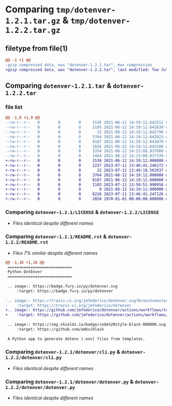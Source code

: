 # Comparing `tmp/dotenver-1.2.1.tar.gz` & `tmp/dotenver-1.2.2.tar.gz`

## filetype from file(1)

```diff
@@ -1 +1 @@
-gzip compressed data, was "dotenver-1.2.1.tar", max compression
+gzip compressed data, was "dotenver-1.2.2.tar", last modified: Tue Jul 11 13:50:51 2023, max compression
```

## Comparing `dotenver-1.2.1.tar` & `dotenver-1.2.2.tar`

### file list

```diff
@@ -1,8 +1,9 @@
--rw-r--r--   0        0        0     1536 2021-06-12 14:19:12.642512 dotenver-1.2.1/LICENSE
--rw-r--r--   0        0        0     2195 2021-06-12 14:19:12.642639 dotenver-1.2.1/README.rst
--rw-r--r--   0        0        0       22 2021-06-12 14:19:12.642796 dotenver-1.2.1/dotenver/__init__.py
--rw-r--r--   0        0        0     3764 2021-06-12 14:19:12.642923 dotenver-1.2.1/dotenver/cli.py
--rw-r--r--   0        0        0     8187 2021-06-12 14:19:12.643070 dotenver-1.2.1/dotenver/dotenver.py
--rw-r--r--   0        0        0     1016 2021-06-12 14:19:12.643186 dotenver-1.2.1/pyproject.toml
--rw-r--r--   0        0        0     3354 2021-06-12 14:23:08.837000 dotenver-1.2.1/setup.py
--rw-r--r--   0        0        0     3444 2021-06-12 14:23:08.837339 dotenver-1.2.1/PKG-INFO
+-rw-r--r--   0        0        0     1536 2021-06-12 14:19:12.000000 dotenver-1.2.2/LICENSE
+-rw-r--r--   0        0        0     2237 2023-07-11 13:46:41.246272 dotenver-1.2.2/README.rst
+-rw-r--r--   0        0        0       22 2023-07-11 13:48:18.562037 dotenver-1.2.2/dotenver/__init__.py
+-rw-r--r--   0        0        0     3764 2021-06-12 14:19:12.000000 dotenver-1.2.2/dotenver/cli.py
+-rw-r--r--   0        0        0     8187 2021-06-12 14:19:12.000000 dotenver-1.2.2/dotenver/dotenver.py
+-rw-r--r--   0        0        0     1103 2023-07-11 13:50:51.990958 dotenver-1.2.2/pyproject.toml
+-rw-r--r--   0        0        0        0 2021-06-12 14:19:12.000000 dotenver-1.2.2/tests/__init__.py
+-rw-r--r--   0        0        0     8216 2023-07-11 13:46:41.247126 dotenver-1.2.2/tests/test_dotenver.py
+-rw-r--r--   0        0        0     2858 1970-01-01 00:00:00.000000 dotenver-1.2.2/PKG-INFO
```

### Comparing `dotenver-1.2.1/LICENSE` & `dotenver-1.2.2/LICENSE`

 * *Files identical despite different names*

### Comparing `dotenver-1.2.1/README.rst` & `dotenver-1.2.2/README.rst`

 * *Files 7% similar despite different names*

```diff
@@ -1,16 +1,16 @@
 ============================
 Python DotEnver
 ============================
 
 .. image:: https://badge.fury.io/py/dotenver.svg
     :target: https://badge.fury.io/py/dotenver
 
-.. image:: https://travis-ci.org/jmfederico/dotenver.svg?branch=master
-    :target: https://travis-ci.org/jmfederico/dotenver
+.. image:: https://github.com/jmfederico/dotenver/actions/workflows/tests.yml/badge.svg
+    :target: https://github.com/jmfederico/dotenver/actions/workflows/tests.yml
 
 .. image:: https://img.shields.io/badge/code%20style-black-000000.svg
     :target: https://github.com/ambv/black
 
 A Python app to generate dotenv (.env) files from templates.
```

### Comparing `dotenver-1.2.1/dotenver/cli.py` & `dotenver-1.2.2/dotenver/cli.py`

 * *Files identical despite different names*

### Comparing `dotenver-1.2.1/dotenver/dotenver.py` & `dotenver-1.2.2/dotenver/dotenver.py`

 * *Files identical despite different names*


